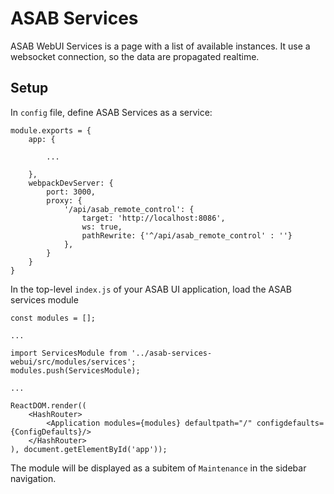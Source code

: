 # ASAB Services

ASAB WebUI Services is a page with a list of available instances. It use a websocket connection, so the data are propagated realtime.

## Setup

In `config` file, define ASAB Services as a service:

```
module.exports = {
	app: {

		...

	},
	webpackDevServer: {
		port: 3000,
		proxy: {
			'/api/asab_remote_control': {
				target: 'http://localhost:8086',
				ws: true,
				pathRewrite: {'^/api/asab_remote_control' : ''}
			},
		}
	}
}
```

In the top-level `index.js` of your ASAB UI application, load the ASAB services module

```
const modules = [];

...

import ServicesModule from '../asab-services-webui/src/modules/services';
modules.push(ServicesModule);

...

ReactDOM.render((
	<HashRouter>
		<Application modules={modules} defaultpath="/" configdefaults={ConfigDefaults}/>
	</HashRouter>
), document.getElementById('app'));
```

The module will be displayed as a subitem of `Maintenance` in the sidebar navigation.
